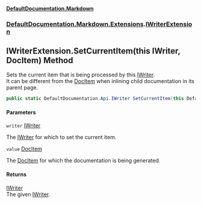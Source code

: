 #### [DefaultDocumentation.Markdown](index.md 'index')
### [DefaultDocumentation.Markdown.Extensions](index.md#DefaultDocumentation.Markdown.Extensions 'DefaultDocumentation.Markdown.Extensions').[IWriterExtension](IWriterExtension.md 'DefaultDocumentation.Markdown.Extensions.IWriterExtension')

## IWriterExtension.SetCurrentItem(this IWriter, DocItem) Method

Sets the current item that is being processed by this [IWriter](https://github.com/Doraku/DefaultDocumentation/blob/master/documentation/api/IWriter.md 'DefaultDocumentation.Api.IWriter').  
It can be different from the [DocItem](https://github.com/Doraku/DefaultDocumentation/blob/master/documentation/api/IWriter.DocItem.md 'DefaultDocumentation.Api.IWriter.DocItem') when inlining child documentation in its parent page.

```csharp
public static DefaultDocumentation.Api.IWriter SetCurrentItem(this DefaultDocumentation.Api.IWriter writer, DefaultDocumentation.Models.DocItem value);
```
#### Parameters

<a name='DefaultDocumentation.Markdown.Extensions.IWriterExtension.SetCurrentItem(thisDefaultDocumentation.Api.IWriter,DefaultDocumentation.Models.DocItem).writer'></a>

`writer` [IWriter](https://github.com/Doraku/DefaultDocumentation/blob/master/documentation/api/IWriter.md 'DefaultDocumentation.Api.IWriter')

The [IWriter](https://github.com/Doraku/DefaultDocumentation/blob/master/documentation/api/IWriter.md 'DefaultDocumentation.Api.IWriter') for which to set the current item.

<a name='DefaultDocumentation.Markdown.Extensions.IWriterExtension.SetCurrentItem(thisDefaultDocumentation.Api.IWriter,DefaultDocumentation.Models.DocItem).value'></a>

`value` [DocItem](https://github.com/Doraku/DefaultDocumentation/blob/master/documentation/api/DocItem.md 'DefaultDocumentation.Models.DocItem')

The [DocItem](https://github.com/Doraku/DefaultDocumentation/blob/master/documentation/api/DocItem.md 'DefaultDocumentation.Models.DocItem') for which the documentation is being generated.

#### Returns
[IWriter](https://github.com/Doraku/DefaultDocumentation/blob/master/documentation/api/IWriter.md 'DefaultDocumentation.Api.IWriter')  
The given [IWriter](https://github.com/Doraku/DefaultDocumentation/blob/master/documentation/api/IWriter.md 'DefaultDocumentation.Api.IWriter').